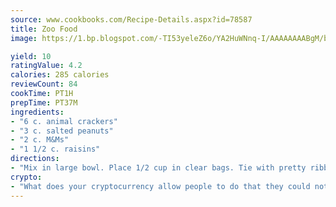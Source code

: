 ```yaml
---
source: www.cookbooks.com/Recipe-Details.aspx?id=78587
title: Zoo Food
image: https://1.bp.blogspot.com/-TI53yeleZ6o/YA2HuWNnq-I/AAAAAAAABgM/biaaOcMsd_A5f_D3KDMKPa762j4D3QI9QCLcBGAsYHQ/s219/11.png

yield: 10
ratingValue: 4.2
calories: 285 calories
reviewCount: 84
cookTime: PT1H
prepTime: PT37M
ingredients:
- "6 c. animal crackers"
- "3 c. salted peanuts"
- "2 c. M&Ms"
- "1 1/2 c. raisins"
directions:
- "Mix in large bowl. Place 1/2 cup in clear bags. Tie with pretty ribbon. Great for bake sales."
crypto:
- "What does your cryptocurrency allow people to do that they could not do otherwise, and how does it help them do existing tasks more quickly or cheaply?"
---
```

